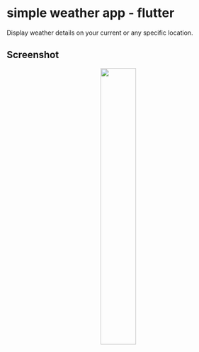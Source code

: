 # simple weather app - flutter

Display weather details on your current or any specific location.

## Screenshot

<p align="center">
  <img 
    width=40%
    height=40%
    src="https://user-images.githubusercontent.com/101565812/169255578-c60cc40b-aafa-4dc0-9db2-30f9850efb74.jpg" >
</p>
